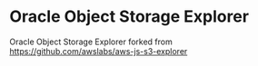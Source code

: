 # Oracle Object Storage Explorer
 Oracle Object Storage Explorer forked from https://github.com/awslabs/aws-js-s3-explorer
